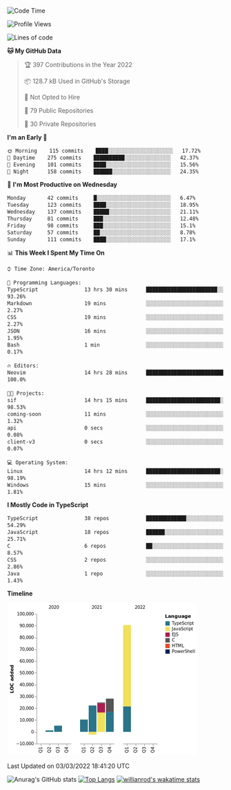 <!--START_SECTION:waka-->
![Code Time](http://img.shields.io/badge/Code%20Time-171%20hrs%2014%20mins-blue)

![Profile Views](http://img.shields.io/badge/Profile%20Views-23-blue)

![Lines of code](https://img.shields.io/badge/From%20Hello%20World%20I%27ve%20Written-181%20Thousand%20lines%20of%20code-blue)

**🐱 My GitHub Data** 

> 🏆 397 Contributions in the Year 2022
 > 
> 📦 128.7 kB Used in GitHub's Storage 
 > 
> 🚫 Not Opted to Hire
 > 
> 📜 79 Public Repositories 
 > 
> 🔑 30 Private Repositories  
 > 
**I'm an Early 🐤** 

```text
🌞 Morning    115 commits    ████░░░░░░░░░░░░░░░░░░░░░   17.72% 
🌆 Daytime    275 commits    ██████████░░░░░░░░░░░░░░░   42.37% 
🌃 Evening    101 commits    ████░░░░░░░░░░░░░░░░░░░░░   15.56% 
🌙 Night      158 commits    ██████░░░░░░░░░░░░░░░░░░░   24.35%

```
📅 **I'm Most Productive on Wednesday** 

```text
Monday       42 commits     █░░░░░░░░░░░░░░░░░░░░░░░░   6.47% 
Tuesday      123 commits    ████░░░░░░░░░░░░░░░░░░░░░   18.95% 
Wednesday    137 commits    █████░░░░░░░░░░░░░░░░░░░░   21.11% 
Thursday     81 commits     ███░░░░░░░░░░░░░░░░░░░░░░   12.48% 
Friday       98 commits     ███░░░░░░░░░░░░░░░░░░░░░░   15.1% 
Saturday     57 commits     ██░░░░░░░░░░░░░░░░░░░░░░░   8.78% 
Sunday       111 commits    ████░░░░░░░░░░░░░░░░░░░░░   17.1%

```


📊 **This Week I Spent My Time On** 

```text
⌚︎ Time Zone: America/Toronto

💬 Programming Languages: 
TypeScript               13 hrs 30 mins      ███████████████████████░░   93.26% 
Markdown                 19 mins             ░░░░░░░░░░░░░░░░░░░░░░░░░   2.27% 
CSS                      19 mins             ░░░░░░░░░░░░░░░░░░░░░░░░░   2.27% 
JSON                     16 mins             ░░░░░░░░░░░░░░░░░░░░░░░░░   1.95% 
Bash                     1 min               ░░░░░░░░░░░░░░░░░░░░░░░░░   0.17%

🔥 Editors: 
Neovim                   14 hrs 28 mins      █████████████████████████   100.0%

🐱‍💻 Projects: 
sif                      14 hrs 15 mins      ████████████████████████░   98.53% 
coming-soon              11 mins             ░░░░░░░░░░░░░░░░░░░░░░░░░   1.32% 
api                      0 secs              ░░░░░░░░░░░░░░░░░░░░░░░░░   0.08% 
client-v3                0 secs              ░░░░░░░░░░░░░░░░░░░░░░░░░   0.07%

💻 Operating System: 
Linux                    14 hrs 12 mins      ████████████████████████░   98.19% 
Windows                  15 mins             ░░░░░░░░░░░░░░░░░░░░░░░░░   1.81%

```

**I Mostly Code in TypeScript** 

```text
TypeScript               38 repos            █████████████░░░░░░░░░░░░   54.29% 
JavaScript               18 repos            ██████░░░░░░░░░░░░░░░░░░░   25.71% 
C                        6 repos             ██░░░░░░░░░░░░░░░░░░░░░░░   8.57% 
CSS                      2 repos             ░░░░░░░░░░░░░░░░░░░░░░░░░   2.86% 
Java                     1 repo              ░░░░░░░░░░░░░░░░░░░░░░░░░   1.43%

```


**Timeline**

![Chart not found](https://raw.githubusercontent.com/wise-introvert/wise-introvert/master/charts/bar_graph.png) 


 Last Updated on 03/03/2022 18:41:20 UTC
<!--END_SECTION:waka-->

![Anurag's GitHub stats](https://github-readme-stats.vercel.app/api?username=wise-introvert&count_private=true&show_icons=true)
[![Top Langs](https://github-readme-stats.vercel.app/api/top-langs/?username=wise-introvert&langs_count=10)](https://github.com/anuraghazra/github-readme-stats)
[![willianrod's wakatime stats](https://github-readme-stats.vercel.app/api/wakatime?username=wiseintrovert)](https://github.com/anuraghazra/github-readme-stats)
